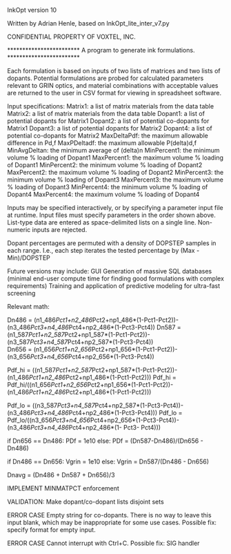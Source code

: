 InkOpt version 10

Written by Adrian Henle, based on InkOpt_lite_inter_v7.py

CONFIDENTIAL PROPERTY OF VOXTEL, INC.

************************ A program to generate ink formulations. ************************

Each formulation is based on inputs of two lists of matrices and two lists of dopants.  Potential
formulations are probed for calculated parameters relevant to GRIN optics, and material
combinations with acceptable values are returned to the user in CSV format for viewing in
spreadsheet software.

Input specifications:
	Matrix1:		a list of matrix materials from the data table
	Matrix2:		a list of matrix materials from the data table
	Dopant1:		a list of potential dopants for Matrix1
	Dopant2:		a list of potential co-dopants for Matrix1
	Dopant3:		a list of potential dopants for Matrix2
	Dopant4:		a list of potential co-dopants for Matrix2
	MaxDeltaPdf:	the maximum allowable difference in Pd,f
	MaxPDeltadf:	the maximum allowable P(delta)d,f
	MinAvgDeltan:	the minimum average of (delta)n
	MinPercent1:	the minimum volume % loading of Dopant1
	MaxPercent1:	the maximum volume % loading of Dopant1
	MinPercent2:	the minimum volume % loading of Dopant2
	MaxPercent2:	the maximum volume % loading of Dopant2
	MinPercent3:	the minimum volume % loading of Dopant3
	MaxPercent3:	the maximum volume % loading of Dopant3
	MinPercent4:	the minimum volume % loading of Dopant4
	MaxPercent4:	the maximum volume % loading of Dopant4
	
Inputs may be specified interactively, or by specifying a parameter input file at runtime.
Input files must specify parameters in the order shown above. List-type data are entered
as space-delimited lists on a single line.  Non-numeric inputs are rejected.
	
Dopant percentages are permuted with a density of DOPSTEP samples in each range.  I.e., each step
iterates the tested percentage by (Max - Min)/DOPSTEP

Future versions may include:
	GUI
	Generation of massive SQL databases (minimal end-user compute time for finding
		good formulations with complex requirements)
	Training and application of predictive modeling for ultra-fast screening



	
Relevant math:	
	
	
Dn486 = (n1_486*Pct1+n2_486*Pct2+np1_486*(1-Pct1-Pct2))-(n3_486*Pct3+n4_486*Pct4+np2_486*(1-Pct3-Pct4))
Dn587 = (n1_587*Pct1+n2_587*Pct2+np1_587*(1-Pct1-Pct2))-(n3_587*Pct3+n4_587*Pct4+np2_587*(1-Pct3-Pct4))                                 
Dn656 = (n1_656*Pct1+n2_656*Pct2+np1_656*(1-Pct1-Pct2))-(n3_656*Pct3+n4_656*Pct4+np2_656*(1-Pct3-Pct4))                                 





Pdf_hi = ((n1_587*Pct1+n2_587*Pct2+np1_587*(1-Pct1-Pct2))-(n1_486*Pct1+n2_486*Pct2+np1_486*(1-Pct1-Pct2)))
Pdf_hi = Pdf_hi/((n1_656*Pct1+n2_656*Pct2+np1_656*(1-Pct1-Pct2))-(n1_486*Pct1+n2_486*Pct2+np1_486*(1-Pct1-Pct2)))





Pdf_lo = ((n3_587*Pct3+n4_587*Pct4+np2_587*(1-Pct3-Pct4))-(n3_486*Pct3+n4_486*Pct4+np2_486*(1-Pct3-Pct4)))
Pdf_lo = Pdf_lo/((n3_656*Pct3+n4_656*Pct4+np2_656*(1-Pct3-Pct4))-(n3_486*Pct3+n4_486*Pct4+np2_486*(1- Pct3- Pct4)))                                  





if Dn656 == Dn486:
	PDf = 1e10
else:
	PDf = (Dn587-Dn486)/(Dn656 - Dn486)

	
	
	
if Dn486 == Dn656:
	Vgrin = 1e10
else: 
	Vgrin = Dn587/(Dn486 - Dn656)

	
	
	

Dnavg = (Dn486 + Dn587 + Dn656)/3





IMPLEMENT
	MINMATPCT enforcement




VALIDATION:
	Make dopant/co-dopant lists disjoint sets
	
	
	
ERROR CASE
	Empty string for co-dopants.  There is no way to leave this input blank, which may be
	inappropriate for some use cases.
	Possible fix: specify format for empty input.
	
ERROR CASE
	Cannot interrupt with Ctrl+C.
	Possible fix: SIG handler